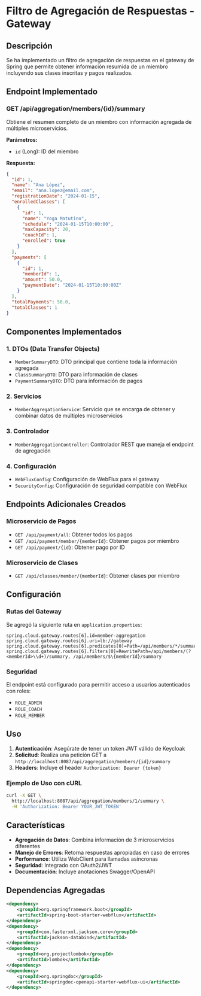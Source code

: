 # Filtro de Agregación de Respuestas - Gateway

## Descripción

Se ha implementado un filtro de agregación de respuestas en el gateway de Spring que permite obtener información resumida de un miembro incluyendo sus clases inscritas y pagos realizados.

## Endpoint Implementado

### GET /api/aggregation/members/{id}/summary

Obtiene el resumen completo de un miembro con información agregada de múltiples microservicios.

**Parámetros:**

- `id` (Long): ID del miembro

**Respuesta:**

```json
{
  "id": 1,
  "name": "Ana López",
  "email": "ana.lopez@email.com",
  "registrationDate": "2024-01-15",
  "enrolledClasses": [
    {
      "id": 1,
      "name": "Yoga Matutino",
      "schedule": "2024-01-15T10:00:00",
      "maxCapacity": 20,
      "coachId": 1,
      "enrolled": true
    }
  ],
  "payments": [
    {
      "id": 1,
      "memberId": 1,
      "amount": 50.0,
      "paymentDate": "2024-01-15T10:00:00Z"
    }
  ],
  "totalPayments": 50.0,
  "totalClasses": 1
}
```

## Componentes Implementados

### 1. DTOs (Data Transfer Objects)

- `MemberSummaryDTO`: DTO principal que contiene toda la información agregada
- `ClassSummaryDTO`: DTO para información de clases
- `PaymentSummaryDTO`: DTO para información de pagos

### 2. Servicios

- `MemberAggregationService`: Servicio que se encarga de obtener y combinar datos de múltiples microservicios

### 3. Controlador

- `MemberAggregationController`: Controlador REST que maneja el endpoint de agregación

### 4. Configuración

- `WebFluxConfig`: Configuración de WebFlux para el gateway
- `SecurityConfig`: Configuración de seguridad compatible con WebFlux

## Endpoints Adicionales Creados

### Microservicio de Pagos

- `GET /api/payment/all`: Obtener todos los pagos
- `GET /api/payment/member/{memberId}`: Obtener pagos por miembro
- `GET /api/payment/{id}`: Obtener pago por ID

### Microservicio de Clases

- `GET /api/classes/member/{memberId}`: Obtener clases por miembro

## Configuración

### Rutas del Gateway

Se agregó la siguiente ruta en `application.properties`:

```properties
spring.cloud.gateway.routes[6].id=member-aggregation
spring.cloud.gateway.routes[6].uri=lb://gateway
spring.cloud.gateway.routes[6].predicates[0]=Path=/api/members/*/summary
spring.cloud.gateway.routes[6].filters[0]=RewritePath=/api/members/(?<memberId>\\d+)/summary, /api/members/$\{memberId}/summary
```

### Seguridad

El endpoint está configurado para permitir acceso a usuarios autenticados con roles:

- `ROLE_ADMIN`
- `ROLE_COACH`
- `ROLE_MEMBER`

## Uso

1. **Autenticación**: Asegúrate de tener un token JWT válido de Keycloak
2. **Solicitud**: Realiza una petición GET a `http://localhost:8087/api/aggregation/members/{id}/summary`
3. **Headers**: Incluye el header `Authorization: Bearer {token}`

### Ejemplo de Uso con cURL

```bash
curl -X GET \
  http://localhost:8087/api/aggregation/members/1/summary \
  -H 'Authorization: Bearer YOUR_JWT_TOKEN'
```

## Características

- **Agregación de Datos**: Combina información de 3 microservicios diferentes
- **Manejo de Errores**: Retorna respuestas apropiadas en caso de errores
- **Performance**: Utiliza WebClient para llamadas asíncronas
- **Seguridad**: Integrado con OAuth2/JWT
- **Documentación**: Incluye anotaciones Swagger/OpenAPI

## Dependencias Agregadas

```xml
<dependency>
    <groupId>org.springframework.boot</groupId>
    <artifactId>spring-boot-starter-webflux</artifactId>
</dependency>
<dependency>
    <groupId>com.fasterxml.jackson.core</groupId>
    <artifactId>jackson-databind</artifactId>
</dependency>
<dependency>
    <groupId>org.projectlombok</groupId>
    <artifactId>lombok</artifactId>
</dependency>
<dependency>
    <groupId>org.springdoc</groupId>
    <artifactId>springdoc-openapi-starter-webflux-ui</artifactId>
</dependency>
```
